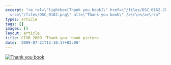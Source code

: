 ```yaml
---
excerpt: "<a rel=\"lightbox[Thank you book]\" href=\"/files/DSC_0162.JPG\">\r\n<img
  src=\"/files/DSC_0162.png\" alt=\"Thank you book\" />\r\n</a>\r\n"
types: article
tags: []
images: []
layout: article
title: CIVR 2009 'Thank you' book picture
date: '2009-07-21T13:10:17+03:00'
---
```

<a rel="lightbox[Thank you book]" href="/files/DSC_0162.JPG">
<img src="/files/DSC_0162.png" alt="Thank you book" />
</a>
